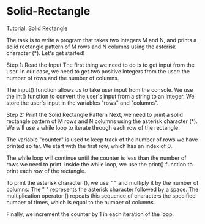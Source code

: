 # Solid-Rectangle

Tutorial: Solid Rectangle

The task is to write a program that takes two integers M and N, and prints a solid rectangle pattern of M rows and N columns using the asterisk character (*). Let's get started!

Step 1: Read the Input
The first thing we need to do is to get input from the user. In our case, we need to get two positive integers from the user: the number of rows and the number of columns.

The input() function allows us to take user input from the console. We use the int() function to convert the user's input from a string to an integer. We store the user's input in the variables "rows" and "columns".

Step 2: Print the Solid Rectangle Pattern
Next, we need to print a solid rectangle pattern of M rows and N columns using the asterisk character (*). We will use a while loop to iterate through each row of the rectangle.

The variable "counter" is used to keep track of the number of rows we have printed so far. We start with the first row, which has an index of 0. 

The while loop will continue until the counter is less than the number of rows we need to print. Inside the while loop, we use the print() function to print each row of the rectangle. 

To print the asterisk character (), we use " " and multiply it by the number of columns. The " " represents the asterisk character followed by a space. The multiplication operator () repeats this sequence of characters the specified number of times, which is equal to the number of columns. 

Finally, we increment the counter by 1 in each iteration of the loop.
